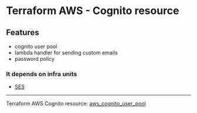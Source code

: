 # Terraform AWS - Cognito resource

## Features

- cognito user pool
- lambda handler for sending custom emails
- password policy

### It depends on infra units
- [SES](../ses)

- - - -

Terraform AWS Cognito resource: [aws_cognito_user_pool](https://registry.terraform.io/providers/hashicorp/aws/latest/docs/resources/cognito_user_pool)
